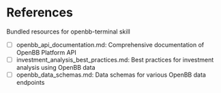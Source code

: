 # References

Bundled resources for openbb-terminal skill

- [ ] openbb_api_documentation.md: Comprehensive documentation of OpenBB Platform API
- [ ] investment_analysis_best_practices.md: Best practices for investment analysis using OpenBB data
- [ ] openbb_data_schemas.md: Data schemas for various OpenBB data endpoints
